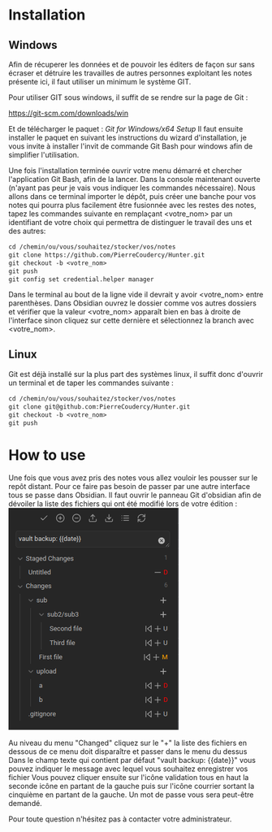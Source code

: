 # Installation
## Windows

Afin de récuperer les données et de pouvoir les éditers de façon sur sans écraser et détruire les travailles de autres personnes exploitant les notes présente ici, il faut utiliser un minimum le système GIT.

Pour utiliser GIT sous windows, il suffit de se rendre sur la page de Git :

https://git-scm.com/downloads/win

Et de télécharger le paquet : *Git for Windows/x64 Setup*
Il faut ensuite installer le paquet en suivant les instructions du wizard d'installation, je vous invite à installer l'invit de commande Git Bash pour windows afin de simplifier l'utilisation.

Une fois l'installation terminée ouvrir votre menu démarré et chercher l'application Git Bash, afin de la lancer.
Dans la console maintenant ouverte (n'ayant pas peur je vais vous indiquer les commandes nécessaire).
Nous allons dans ce terminal importer le dépôt, puis créer une banche pour vos notes qui pourra plus facilement être fusionnée avec les restes des notes, tapez les commandes suivante en remplaçant <votre_nom> par un identifiant de votre choix qui permettra de distinguer le travail des uns et des autres:
```
cd /chemin/ou/vous/souhaitez/stocker/vos/notes
git clone https://github.com/PierreCoudercy/Hunter.git
git checkout -b <votre_nom>
git push
git config set credential.helper manager
```
Dans le terminal au bout de la ligne vide il devrait y avoir <votre_nom> entre parenthèses.
Dans Obsidian ouvrez le dossier comme vos autres dossiers et vérifier que la valeur <votre_nom> apparaît bien en bas à droite de l'interface sinon cliquez sur cette dernière et sélectionnez la branch avec <votre_nom>.

## Linux

Git est déjà installé sur la plus part des systèmes linux, il suffit donc d'ouvrir un terminal et de taper les commandes suivante :
```
cd /chemin/ou/vous/souhaitez/stocker/vos/notes
git clone git@github.com:PierreCoudercy/Hunter.git
git checkout -b <votre_nom>
git push

```
# How to use
Une fois que vous avez pris des notes vous allez vouloir les pousser sur le repôt distant. Pour ce faire pas besoin de passer par une autre interface tous se passe dans Obsidian.
Il faut ouvrir le panneau Git d'obsidian afin de dévoiler la liste des fichiers qui ont été modifié lors de votre édition :
![Interface Git d'Obsidian](https://raw.githubusercontent.com/Vinzent03/obsidian-git/master/images/source-view.png)

Au niveau du menu "Changed" cliquez sur le "+" la liste des fichiers en dessous de ce menu doit disparaître et passer dans le menu du dessus
Dans le champ texte qui contient par défaut "vault backup: {{date}}" vous pouvez indiquer le message avec lequel vous souhaitez enregistrer vos fichier
Vous pouvez cliquer ensuite sur l'icône validation tous en haut la seconde icône en partant de la gauche puis sur l'icône courrier sortant la cinquième en partant de la gauche.
Un mot de passe vous sera peut-être demandé.



Pour toute question n'hésitez pas à contacter votre administrateur.
